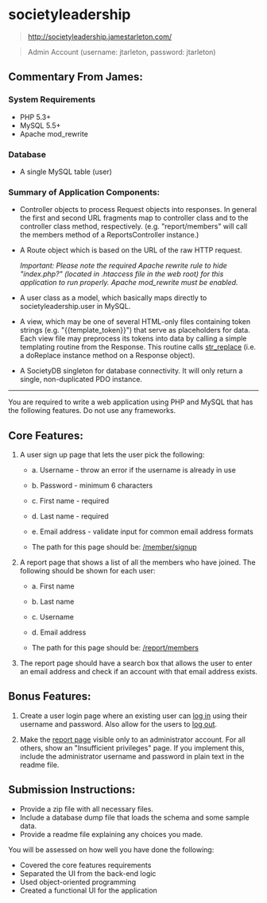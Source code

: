 # societyleadership
 > http://societyleadership.jamestarleton.com/

 > Admin Account (username: jtarleton, password: jtarleton)

## Commentary From James:

### System Requirements
 -    PHP 5.3+
 -    MySQL 5.5+
 -    Apache mod_rewrite

### Database
 -    A single MySQL table (user)

### Summary of Application Components:

 -	  Controller objects to process Request objects into responses. In general the first and second URL fragments map to controller class 
      and to the controller class method, respectively. (e.g. "report/members" will call the members method of a ReportsController instance.)

 -	  A Route object which is based on the URL of the raw HTTP request.  

	  *Important: Please note the required Apache rewrite rule to hide "index.php?" (located in .htaccess file in the web root) for this 
	  application to run properly. Apache mod_rewrite must be enabled.*

 -	  A user class as a model, which basically maps directly to societyleadership.user in MySQL.

 -	  A view, which may be one of several HTML-only files containing token strings (e.g. "{{template_token}}") that serve as placeholders for data.
	  Each view file may preprocess its tokens into data by calling a simple templating routine from the Response.  This routine calls [str_replace](http://php.net/manual/en/function.str-replace.php) (i.e. a doReplace instance method on a Response object).

 -	  A SocietyDB singleton for database connectivity. It will only return a single, non-duplicated PDO instance.

----------------------------

You are required to write a web application using PHP and MySQL that has the following
features. Do not use any frameworks.

## Core Features:
1. A user sign up page that lets the user pick the following:
	 -	  a. Username - throw an error if the username is already in use
	 -	  b. Password - minimum 6 characters
	 -	  c. First name - required
	 -	  d. Last name - required
	 -	  e. Email address - validate input for common email address formats

	 -	  The path for this page should be: [/member/signup](http://societyleadership.jamestarleton.com/member/signup)

2. A report page that shows a list of all the members who have joined. The following should
be shown for each user:
	 -	  a. First name
	 -	  b. Last name
	 -	  c. Username
	 -	  d. Email address

	 -	  The path for this page should be: [/report/members](http://societyleadership.jamestarleton.com/report/members)

3. The report page should have a search box that allows the user to enter an email address
and check if an account with that email address exists.

## Bonus Features:

1. Create a user login page where an existing user can [log in](http://societyleadership.jamestarleton.com/member/login) using their username and
password. Also allow for the users to [log out](http://societyleadership.jamestarleton.com/member/logout).

2. Make the [report page](http://societyleadership.jamestarleton.com/report/members) visible only to an administrator account. For all others, show an
"Insufficient privileges" page. If you implement this, include the administrator username
and password in plain text in the readme file.

## Submission Instructions:
	
 -	  Provide a zip file with all necessary files.
 -	  Include a database dump file that loads the schema and some sample data.
 -	  Provide a readme file explaining any choices you made.

You will be assessed on how well you have done the following:

 -	  Covered the core features requirements
 -	  Separated the UI from the back-end logic
 -	  Used object-oriented programming
 -	  Created a functional UI for the application
